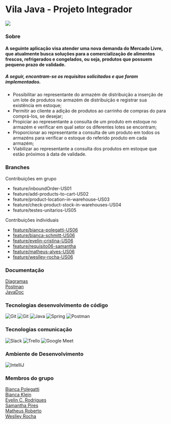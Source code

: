 <p align="center">

# Vila Java - Projeto Integrador

  <img src="https://user-images.githubusercontent.com/58067780/185008871-3275f6ec-2ea6-4799-9bd7-4a0d634fe45e.jpg">

</p>

### Sobre

#### A seguinte aplicação visa atender uma nova demanda do Mercado Livre, que atualmente busca soluções para a comercialização de alimentos frescos, refrigerados e congelados, ou seja, produtos que possuem pequeno prazo de validade.
 
##### A seguir, encontram-se os requisitos solicitados e que foram implementados.
 
* Possibilitar ao representante do armazém de distribuição a inserção de um lote de
produtos no armazém de distribuição e registrar sua existência em estoque;
* Permitir ao cliente a adição de produtos ao carrinho de compras do para comprá-los, se desejar;
* Propiciar ao representante a consulta de um produto em estoque no armazém e verificar em qual setor os diferentes lotes se encontram;
* Proporcionar ao representante a consulta de um produto em todos os armazéns para verificar o estoque  do referido produto em cada armazém;
* Viabilizar ao representante a consulta dos produtos em estoque que estão próximos à data de validade.


### Branches
Contribuições em grupo
- feature/inboundOrder-US01
- feature/add-products-to-cart-US02
- feature/product-location-in-warehouse-US03
- feature/check-product-stock-in-warehouses-US04
- feature/testes-unitarios-US05

Contribuições individuais<br>
- [feature/bianca-polegatti-US06](https://github.com/Vila-java/Projeto_Integrador/tree/feature/bianca-polegatti-US06)<br>
- [feature/bianca-schmitt-US06](https://github.com/Vila-java/Projeto_Integrador/tree/feature/bianca-schmitt-US06)<br>
- [feature/evelin-cristina-US06](https://github.com/Vila-java/Projeto_Integrador/tree/feature/evelin-cristina-US06)<br>
- [feature/requisito06-samantha](https://github.com/Vila-java/Projeto_Integrador/tree/feature/requisito06-samantha)<br>
- [feature/matheus-alves-US06](https://github.com/Vila-java/Projeto_Integrador/tree/feature/create-purchase-review-US06)<br>
- [feature/weslley-rocha-US06](https://github.com/Vila-java/Projeto_Integrador/tree/feature/weslley-rocha-US06)<br>


### Documentação
[Diagramas](https://github.com/Vila-java/Projeto_Integrador/blob/develop/src/main/resources/documentation/diagramas.md)<br>
[Postman](https://github.com/Vila-java/Projeto_Integrador/blob/develop/src/main/resources/documentation/Endpoint_Postman.md)<br>
[JavaDoc](https://github.com/Vila-java/Projeto_Integrador/blob/feature/java-doc/src/main/resources/files/JavaDoc/readme.md)<br>

### Tecnologias desenvolvimento de código
<img src="https://img.icons8.com/color/48/000000/git.png" title= "Git"/>  <img src="https://img.icons8.com/ios-glyphs/48/000000/github.png" title= "Git"/>  <img src="https://img.icons8.com/color/48/000000/java-coffee-cup-logo--v1.png" title= "Java"/>  <img src="https://img.icons8.com/color/48/000000/spring-logo.png" title= "Spring"/>  <img src="https://img.icons8.com/external-tal-revivo-color-tal-revivo/48/000000/external-postman-is-the-only-complete-api-development-environment-logo-color-tal-revivo.png" title= "Postman"/>

### Tecnologias comunicação
<img src="https://img.icons8.com/color/48/000000/slack-new.png" title= "Slack"/> <img src="https://img.icons8.com/color/48/000000/trello.png" title= "Trello"/> <img src="https://img.icons8.com/color/48/000000/google-meet.png" title= "Google Meet"/>

### Ambiente de Desenvolvimento
<img src="https://img.icons8.com/color/48/000000/intellij-idea.png" title="IntelliJ"/>

### Membros do grupo
[Bianca Polegatti](https://github.com/biancapolegatti)<br>
[Bianca Klein](https://github.com/bischmitt98)<br>
[Evelin C. Rodrigues](https://github.com/everodrigues)<br>
[Samantha Pires](https://github.com/SamanthaPiresLuchmannLeal)<br>
[Matheus Roberto](https://github.com/matheusaalves)<br>
[Weslley Rocha](https://github.com/WeslleyRocha)<br>
